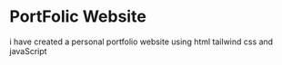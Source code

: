 # PortFolic Website
 i have created a personal portfolio website using html tailwind css and javaScript

